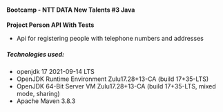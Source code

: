 #### Bootcamp - NTT DATA New Talents #3 Java

**Project Person API With Tests**

- Api for registering people with telephone numbers and addresses

##### Technologies used:

- openjdk 17 2021-09-14 LTS
- OpenJDK Runtime Environment Zulu17.28+13-CA (build 17+35-LTS)
- OpenJDK 64-Bit Server VM Zulu17.28+13-CA (build 17+35-LTS, mixed mode, sharing)
- Apache Maven 3.8.3